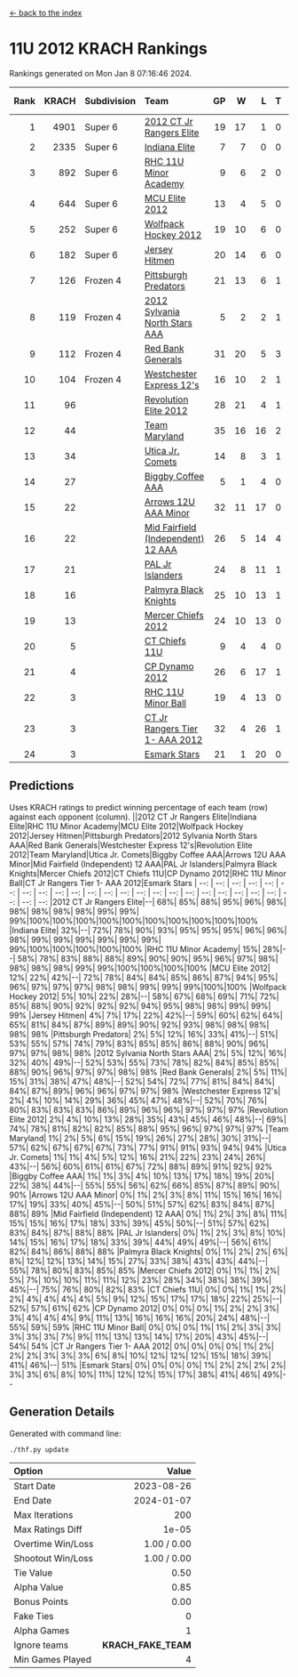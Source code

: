 [<- back to the index](readme.md)
# 11U 2012 KRACH Rankings
Rankings generated on Mon Jan  8 07:16:46 2024.

Rank|KRACH|Subdivision|Team|GP|W|L|T|OTW|OTL|SoS|Exp Wins|Win Diff
---:|---:|:---|:---|---:|---:|---:|---:|---:|---:|---:|---:|---:
1|4901|Super 6|[2012 CT Jr Rangers Elite](https://gamesheetstats.com/seasons/3664/teams/140909/schedule)|19|17|1|0|1|0|317|18.8|-0.0
2|2335|Super 6|[Indiana Elite](https://gamesheetstats.com/seasons/3664/teams/144355/schedule)|7|7|0|0|0|0|47|7.8|-0.0
3|892|Super 6|[RHC 11U Minor Academy](https://gamesheetstats.com/seasons/3664/teams/140913/schedule)|9|6|2|0|0|1|1178|6.8|-0.0
4|644|Super 6|[MCU Elite 2012](https://gamesheetstats.com/seasons/3664/teams/140908/schedule)|13|4|5|0|2|2|1976|6.8|-0.0
5|252|Super 6|[Wolfpack Hockey 2012](https://gamesheetstats.com/seasons/3664/teams/140914/schedule)|19|10|6|0|1|2|741|11.8|-0.0
6|182|Super 6|[Jersey Hitmen](https://gamesheetstats.com/seasons/3664/teams/140915/schedule)|20|14|6|0|0|0|596|14.8|-0.0
7|126|Frozen 4|[Pittsburgh Predators](https://gamesheetstats.com/seasons/3664/teams/140925/schedule)|21|13|6|1|0|1|509|14.4|0.0
8|119|Frozen 4|[2012 Sylvania North Stars AAA](https://gamesheetstats.com/seasons/3664/teams/162461/schedule)|5|2|2|1|0|0|798|3.3|-0.0
9|112|Frozen 4|[Red Bank Generals](https://gamesheetstats.com/seasons/3664/teams/140916/schedule)|31|20|5|3|3|0|40|25.4|0.0
10|104|Frozen 4|[Westchester Express 12's](https://gamesheetstats.com/seasons/3664/teams/140919/schedule)|16|10|2|1|2|1|44|13.4|0.0
11|96||[Revolution Elite 2012](https://gamesheetstats.com/seasons/3664/teams/140924/schedule)|28|21|4|1|1|1|32|23.4|0.0
12|44||[Team Maryland](https://gamesheetstats.com/seasons/3664/teams/140928/schedule)|35|16|16|2|1|0|650|18.9|0.0
13|34||[Utica Jr. Comets](https://gamesheetstats.com/seasons/3664/teams/140923/schedule)|14|8|3|1|2|0|21|11.4|0.0
14|27||[Biggby Coffee AAA](https://gamesheetstats.com/seasons/3664/teams/144354/schedule)|5|1|4|0|0|0|813|1.9|0.0
15|22||[Arrows 12U AAA Minor](https://gamesheetstats.com/seasons/3664/teams/140920/schedule)|32|11|17|0|4|0|59|15.9|0.0
16|22||[Mid Fairfield (Independent) 12 AAA](https://gamesheetstats.com/seasons/3664/teams/140910/schedule)|26|5|14|4|1|2|86|8.9|0.0
17|21||[PAL Jr Islanders](https://gamesheetstats.com/seasons/3664/teams/140921/schedule)|24|8|11|1|0|4|454|9.4|0.0
18|16||[Palmyra Black Knights](https://gamesheetstats.com/seasons/3664/teams/140927/schedule)|25|10|13|1|0|1|45|11.4|0.0
19|13||[Mercer Chiefs 2012](https://gamesheetstats.com/seasons/3664/teams/140918/schedule)|24|10|13|0|0|1|35|10.9|0.0
20|5||[CT Chiefs 11U](https://gamesheetstats.com/seasons/3664/teams/140912/schedule)|9|4|4|0|0|1|9|4.9|0.0
21|4||[CP Dynamo 2012](https://gamesheetstats.com/seasons/3664/teams/140922/schedule)|26|6|17|1|1|1|39|8.4|0.0
22|3||[RHC 11U Minor Ball](https://gamesheetstats.com/seasons/3664/teams/140917/schedule)|19|4|13|0|0|2|36|4.9|0.0
23|3||[CT Jr Rangers Tier 1- AAA 2012](https://gamesheetstats.com/seasons/3664/teams/140911/schedule)|32|4|26|1|1|0|46|6.4|0.0
24|3||[Esmark Stars](https://gamesheetstats.com/seasons/3664/teams/140926/schedule)|21|1|20|0|0|0|168|1.9|0.0

## Predictions
Uses KRACH ratings to predict winning percentage of each team (row) against each opponent (column).
||2012 CT Jr Rangers Elite|Indiana Elite|RHC 11U Minor Academy|MCU Elite 2012|Wolfpack Hockey 2012|Jersey Hitmen|Pittsburgh Predators|2012 Sylvania North Stars AAA|Red Bank Generals|Westchester Express 12's|Revolution Elite 2012|Team Maryland|Utica Jr. Comets|Biggby Coffee AAA|Arrows 12U AAA Minor|Mid Fairfield (Independent) 12 AAA|PAL Jr Islanders|Palmyra Black Knights|Mercer Chiefs 2012|CT Chiefs 11U|CP Dynamo 2012|RHC 11U Minor Ball|CT Jr Rangers Tier 1- AAA 2012|Esmark Stars
| --: | --: | --: | --: | --: | --: | --: | --: | --: | --: | --: | --: | --: | --: | --: | --: | --: | --: | --: | --: | --: | --: | --: | --: | --: 
|2012 CT Jr Rangers Elite|--| 68%| 85%| 88%| 95%| 96%| 98%| 98%| 98%| 98%| 98%| 99%| 99%| 99%|100%|100%|100%|100%|100%|100%|100%|100%|100%|100%
|Indiana Elite| 32%|--| 72%| 78%| 90%| 93%| 95%| 95%| 95%| 96%| 96%| 98%| 99%| 99%| 99%| 99%| 99%| 99%| 99%|100%|100%|100%|100%|100%
|RHC 11U Minor Academy| 15%| 28%|--| 58%| 78%| 83%| 88%| 88%| 89%| 90%| 90%| 95%| 96%| 97%| 98%| 98%| 98%| 98%| 99%| 99%|100%|100%|100%|100%
|MCU Elite 2012| 12%| 22%| 42%|--| 72%| 78%| 84%| 84%| 85%| 86%| 87%| 94%| 95%| 96%| 97%| 97%| 97%| 98%| 98%| 99%| 99%| 99%|100%|100%
|Wolfpack Hockey 2012|  5%| 10%| 22%| 28%|--| 58%| 67%| 68%| 69%| 71%| 72%| 85%| 88%| 90%| 92%| 92%| 92%| 94%| 95%| 98%| 98%| 99%| 99%| 99%
|Jersey Hitmen|  4%|  7%| 17%| 22%| 42%|--| 59%| 60%| 62%| 64%| 65%| 81%| 84%| 87%| 89%| 89%| 90%| 92%| 93%| 98%| 98%| 98%| 98%| 98%
|Pittsburgh Predators|  2%|  5%| 12%| 16%| 33%| 41%|--| 51%| 53%| 55%| 57%| 74%| 79%| 83%| 85%| 85%| 86%| 88%| 90%| 96%| 97%| 97%| 98%| 98%
|2012 Sylvania North Stars AAA|  2%|  5%| 12%| 16%| 32%| 40%| 49%|--| 52%| 53%| 55%| 73%| 78%| 82%| 84%| 85%| 85%| 88%| 90%| 96%| 97%| 97%| 98%| 98%
|Red Bank Generals|  2%|  5%| 11%| 15%| 31%| 38%| 47%| 48%|--| 52%| 54%| 72%| 77%| 81%| 84%| 84%| 84%| 87%| 89%| 96%| 96%| 97%| 97%| 98%
|Westchester Express 12's|  2%|  4%| 10%| 14%| 29%| 36%| 45%| 47%| 48%|--| 52%| 70%| 76%| 80%| 83%| 83%| 83%| 86%| 89%| 96%| 96%| 97%| 97%| 97%
|Revolution Elite 2012|  2%|  4%| 10%| 13%| 28%| 35%| 43%| 45%| 46%| 48%|--| 69%| 74%| 78%| 81%| 82%| 82%| 85%| 88%| 95%| 96%| 97%| 97%| 97%
|Team Maryland|  1%|  2%|  5%|  6%| 15%| 19%| 26%| 27%| 28%| 30%| 31%|--| 57%| 62%| 67%| 67%| 67%| 73%| 77%| 91%| 91%| 93%| 94%| 94%
|Utica Jr. Comets|  1%|  1%|  4%|  5%| 12%| 16%| 21%| 22%| 23%| 24%| 26%| 43%|--| 56%| 60%| 61%| 61%| 67%| 72%| 88%| 89%| 91%| 92%| 92%
|Biggby Coffee AAA|  1%|  1%|  3%|  4%| 10%| 13%| 17%| 18%| 19%| 20%| 22%| 38%| 44%|--| 55%| 55%| 56%| 62%| 66%| 85%| 87%| 89%| 90%| 90%
|Arrows 12U AAA Minor|  0%|  1%|  2%|  3%|  8%| 11%| 15%| 16%| 16%| 17%| 19%| 33%| 40%| 45%|--| 50%| 51%| 57%| 62%| 83%| 84%| 87%| 88%| 89%
|Mid Fairfield (Independent) 12 AAA|  0%|  1%|  2%|  3%|  8%| 11%| 15%| 15%| 16%| 17%| 18%| 33%| 39%| 45%| 50%|--| 51%| 57%| 62%| 83%| 84%| 87%| 88%| 88%
|PAL Jr Islanders|  0%|  1%|  2%|  3%|  8%| 10%| 14%| 15%| 16%| 17%| 18%| 33%| 39%| 44%| 49%| 49%|--| 56%| 61%| 82%| 84%| 86%| 88%| 88%
|Palmyra Black Knights|  0%|  1%|  2%|  2%|  6%|  8%| 12%| 12%| 13%| 14%| 15%| 27%| 33%| 38%| 43%| 43%| 44%|--| 55%| 78%| 80%| 83%| 85%| 85%
|Mercer Chiefs 2012|  0%|  1%|  1%|  2%|  5%|  7%| 10%| 10%| 11%| 11%| 12%| 23%| 28%| 34%| 38%| 38%| 39%| 45%|--| 75%| 76%| 80%| 82%| 83%
|CT Chiefs 11U|  0%|  0%|  1%|  1%|  2%|  2%|  4%|  4%|  4%|  4%|  5%|  9%| 12%| 15%| 17%| 17%| 18%| 22%| 25%|--| 52%| 57%| 61%| 62%
|CP Dynamo 2012|  0%|  0%|  0%|  1%|  2%|  2%|  3%|  3%|  4%|  4%|  4%|  9%| 11%| 13%| 16%| 16%| 16%| 20%| 24%| 48%|--| 55%| 59%| 59%
|RHC 11U Minor Ball|  0%|  0%|  0%|  1%|  1%|  2%|  3%|  3%|  3%|  3%|  3%|  7%|  9%| 11%| 13%| 13%| 14%| 17%| 20%| 43%| 45%|--| 54%| 54%
|CT Jr Rangers Tier 1- AAA 2012|  0%|  0%|  0%|  0%|  1%|  2%|  2%|  2%|  3%|  3%|  3%|  6%|  8%| 10%| 12%| 12%| 12%| 15%| 18%| 39%| 41%| 46%|--| 51%
|Esmark Stars|  0%|  0%|  0%|  0%|  1%|  2%|  2%|  2%|  2%|  3%|  3%|  6%|  8%| 10%| 11%| 12%| 12%| 15%| 17%| 38%| 41%| 46%| 49%|--

## Generation Details

Generated with command line:
```
./thf.py update
```

| Option | Value |
| :----- | ----: |
| Start Date | 2023-08-26 |
| End Date | 2024-01-07 |
| Max Iterations | 200 |
| Max Ratings Diff | 1e-05 |
| Overtime Win/Loss | 1.00 / 0.00 |
| Shootout Win/Loss | 1.00 / 0.00 |
| Tie Value | 0.50 |
| Alpha Value | 0.85 |
| Bonus Points | 0.00 |
| Fake Ties | 0 |
| Alpha Games | 1 |
| Ignore teams | __KRACH_FAKE_TEAM__ |
| Min Games Played | 4 |

